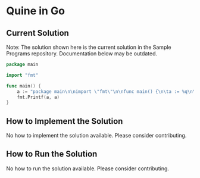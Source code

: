 # Quine in Go

## Current Solution

Note: The solution shown here is the current solution in the Sample Programs repository. Documentation below may be outdated.

```Go
package main

import "fmt"

func main() {
	a := "package main\n\nimport \"fmt\"\n\nfunc main() {\n\ta := %q\n\tfmt.Printf(a, a)\n}\n"
	fmt.Printf(a, a)
}

```

## How to Implement the Solution

No how to implement the solution available. Please consider contributing.

## How to Run the Solution

No how to run the solution available. Please consider contributing.